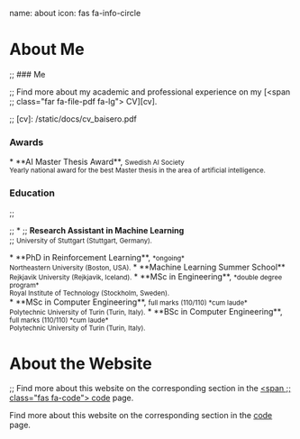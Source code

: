 name: about
icon: fas fa-info-circle

# About Me

;; ### Me

;; Find more about my academic and professional experience on my [<span
;; class="far fa-file-pdf fa-lg"></span> CV][cv].

;; [cv]: /static/docs/cv_baisero.pdf

### Awards

<div class="before_lu"></div>
* <span class="fa-li"><span class="far fa-check-square"></span></span>
  **AI Master Thesis Award**, <small>Swedish AI Society</small> <br/>
  <small>Yearly national award for the best Master thesis in the area of
  artificial intelligence.</small>

### Education

;; <div class="before_lu"></div>
;; * <span class="fa-li"><span class="far fa-check-square"></span></span>
;;   **Research Assistant in Machine Learning** <br/>
;;   <small>University of Stuttgart (Stuttgart, Germany).</small>

<div class="before_lu"></div>
* <span class="fa-li"><span class="far fa-square"></span></span>
  **PhD in Reinforcement Learning**, <small>*ongoing*</small> <br/>
  <small>Northeastern University (Boston, USA).</small>
* <span class="fa-li"><span class="far fa-check-square"></span></span>
  **Machine Learning Summer School** <br/>
  <small>Rejkjavik University (Rejkjavik, Iceland).</small>
* <span class="fa-li"><span class="far fa-check-square"></span></span>
  **MSc in Engineering**, <small>*double degree program*</small> <br/>
  <small>Royal Institute of Technology (Stockholm, Sweden).</small> <br/>
* <span class="fa-li"><span class="far fa-check-square"></span></span>
  **MSc in Computer Engineering**, <small>full marks (110/110) *cum laude*</small> <br/>
  <small>Polytechnic University of Turin (Turin, Italy).</small>
* <span class="fa-li"><span class="far fa-check-square"></span></span>
  **BSc in Computer Engineering**, <small>full marks (110/110) *cum laude*</small> <br/>
  <small>Polytechnic University of Turin (Turin, Italy).</small>

# About the Website

;; Find more about this website on the corresponding section in the [<span
;; class="fas fa-code"></span> code][code] page.

Find more about this website on the corresponding section in the [<span
class="fa-layers fa-fw"> <span class="fas fa-laptop"> </span> <span class="fas
fa-code" data-fa-transform="shrink-9 up-2"></span> </span> code][code] page.

[code]: /code#baise.ro
